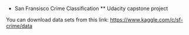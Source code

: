 * San Fransisco Crime Classification
** Udacity capstone project

You can download data sets from this link:
https://www.kaggle.com/c/sf-crime/data
